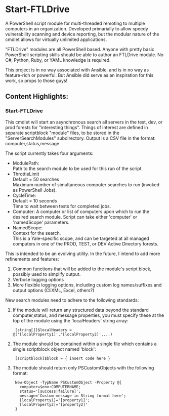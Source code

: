 # Start-FTLDrive
A PowerShell script module for multi-threaded remoting to multiple computers in an organization.
Developed primarially to allow speedy vulnerability scanning and device reporting, but the modular
nature of the cmdlet allows for virtually unlimited applications.

"FTLDrive" modules are all PowerShell based.  Anyone with pretty basic PowerShell scripting skills
should be able to author an FTLDrive module.  No C#, Python, Ruby, or YAML knowledge is required.

This project is in no way associated with Ansible, and is in no way as feature-rich or powerful.
But Ansible did serve as an inspiration for this work, so props to those guys!

## Content Highlights:
### Start-FTLDrive
This cmdlet will start an asynchronous search all servers in the test, dev, or prod forests for "interesting things". 
Things of interest are defined in separate scriptblock "module" files, to be stored in the 
"ServerSearchModules" subdirectory.  Output is a CSV file in the format: computer,status,message

The script currently takes four arguments:

- ModulePath:  
  Path to the search module to be used for this run of the script
- ThrottleLimit  
  Default = 50 searches  
  Maximum number of simultaneous computer searches to run (invoked as PowerShell Jobs).
- CycleTime:  
  Default = 10 seconds  
  Time to wait between tests for completed jobs. 
- Computer:
  A computer or list of computers upon which to run the desired search module.  Script can take 
  either 'computer' or 'namedScope' parameters.
- NamedScope:  
  Context for the search.  
  This is a Yale-specific scope, and can be targeted at all managed computers
  in one of the PROD, TEST, or DEV Active Directory forests. 

This is intended to be an evolving utility.  In the future, I intend to add more refinements and features:

1. Common functions that will be added to the module's script block, possibly used to simplify output. 
2. Verbose logging options
3. More flexible logging options, including custom log names/suffixes and output options (CliXML, Excel, others?)

New search modules need to adhere to the following standards:

1. If the module will return any structured data beyond the standard computer,status, and message properties, you must specify these at the top of the module using the 'localHeaders' string array:

        [string[]]$localHeaders = @('[localProperty1]','[localProperty2]',...)
        
2. The module should be contained within a single file which contains a single scriptblock object named 'block':

        [scriptblock]$block = { insert code here }

3. The module should return only PSCustomObjects with the following format:

        New-Object -TypName PSCustomObject -Property @{
          computer=$env:COMPUTERNAME;
          status='[success|failure]';
          message='Custom message in String format here';
          [localProperty1]='[property1]';
          [localProperty2]='[property2]'
        }
  